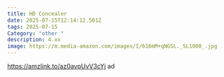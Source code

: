 ```yaml
---
title: HD Concealer
date: 2025-07-15T12:14:12.501Z
tags: 2025-07-15
Category: "other "
description: 4.xx
image: https://m.media-amazon.com/images/I/616mM+qNGSL._SL1080_.jpg
---
```

https://amzlink.to/az0avpUvV3cYj ad